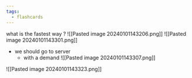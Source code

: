 ```yaml
---
tags:
  - flashcards
---
```


<!--SR:!2024-01-05,3,250!2024-01-04,3,250-->

what is the fastest way
?
![[Pasted image 20240101143206.png]]
![[Pasted image 20240101143301.png]]
- we should go to server
	- with a demand
![[Pasted image 20240101143307.png]]
<!--SR:!2024-01-03,2,248-->

![[Pasted image 20240101143323.png]]
